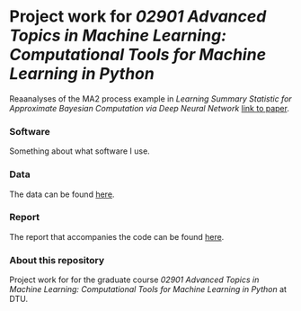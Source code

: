# Project work for *02901 Advanced Topics in Machine Learning: Computational Tools for Machine Learning in Python*

Reaanalyses of the MA2 process example in *Learning Summary Statistic for Approximate Bayesian Computation via Deep Neural Network* [link to paper](https://www.researchgate.net/publication/282691910_Learning_Summary_Statistic_for_Approximate_Bayesian_Computation_via_Deep_Neural_Network). 

### Software

Something about what software I use. 

### Data

The data can be found [here](https://www.dropbox.com/sh/zfaekmy4257v6af/AACerGW4HcniYoj_SUnvexj6a?dl=0). 

### Report 

The report that accompanies the code can be found [here](https://v2.overleaf.com/read/tdcqmpmpmrrd).

### About this repository 

Project work for for the graduate course *02901 Advanced Topics in Machine Learning: Computational Tools for Machine Learning in Python* at DTU.


